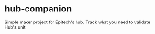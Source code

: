 # hub-companion
Simple maker project for Epitech's hub. Track what you need to validate Hub's unit.
